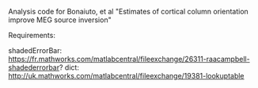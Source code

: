 Analysis code for Bonaiuto, et al "Estimates of cortical column orientation improve MEG source inversion"

Requirements:

shadedErrorBar: https://fr.mathworks.com/matlabcentral/fileexchange/26311-raacampbell-shadederrorbar?
dict: http://uk.mathworks.com/matlabcentral/fileexchange/19381-lookuptable
